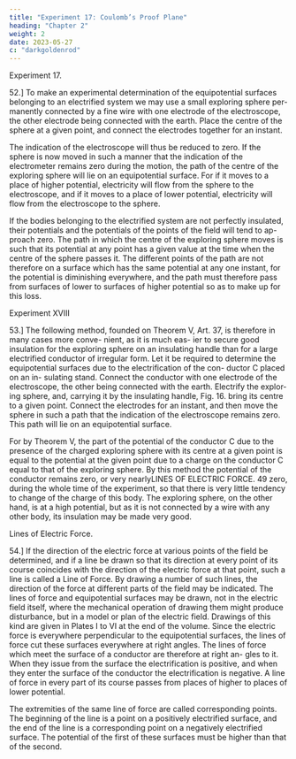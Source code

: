 ```yaml
---
title: "Experiment 17: Coulomb’s Proof Plane"
heading: "Chapter 2"
weight: 2
date: 2023-05-27
c: "darkgoldenrod"
---
```



Experiment 17.

52.] To make an experimental determination of the equipotential surfaces belonging to an electrified system we may use a small exploring sphere per- manently connected by a fine wire with one electrode of the electroscope, the other electrode being connected with the earth. Place the centre of the sphere at a given point, and connect the electrodes together for an instant. 

The indication of the electroscope will thus be reduced to zero. If the sphere is now moved in such a manner that the indication of the electrometer remains zero during the motion, the path of the centre of the exploring sphere will lie on an equipotential surface. For if it moves to a place of higher potential, electricity will flow from the sphere to the electroscope, and if it moves to a place of lower potential, electricity will flow from the electroscope to the sphere.

If the bodies belonging to the electrified system are not perfectly insulated,
their potentials and the potentials of the points of the field will tend to ap-
proach zero. The path in which the centre of the exploring sphere moves is
such that its potential at any point has a given value at the time when the centre of the sphere passes it. The different points of the path are not therefore
on a surface which has the same potential at any one instant, for the potential
is diminishing everywhere, and the path must therefore pass from surfaces of
lower to surfaces of higher potential so as to make up for this loss.

Experiment XVIII

53.] The following method, founded on Theorem V, Art. 37, is therefore
in many cases more conve-
nient, as it is much eas-
ier to secure good insulation
for the exploring sphere on
an insulating handle than for
a large electrified conductor
of irregular form. Let it
be required to determine the
equipotential surfaces due to
the electrification of the con-
ductor C placed on an in-
sulating stand. Connect the
conductor with one electrode
of the electroscope, the other
being connected with the
earth. Electrify the explor-
ing sphere, and, carrying
it by the insulating handle,
Fig. 16.
bring its centre to a given
point. Connect the electrodes for an instant, and then move the sphere in
such a path that the indication of the electroscope remains zero. This path
will lie on an equipotential surface.

For by Theorem V, the part of the potential of the conductor C due to the
presence of the charged exploring sphere with its centre at a given point is
equal to the potential at the given point due to a charge on the conductor C
equal to that of the exploring sphere.
By this method the potential of the conductor remains zero, or very nearlyLINES OF ELECTRIC FORCE.
49
zero, during the whole time of the experiment, so that there is very little
tendency to change of the charge of this body. The exploring sphere, on the
other hand, is at a high potential, but as it is not connected by a wire with
any other body, its insulation may be made very good.

Lines of Electric Force.

54.] If the direction of the electric force at various points of the field be
determined, and if a line be drawn so that its direction at every point of its
course coincides with the direction of the electric force at that point, such
a line is called a Line of Force. By drawing a number of such lines, the
direction of the force at different parts of the field may be indicated.
The lines of force and equipotential surfaces may be drawn, not in the
electric field itself, where the mechanical operation of drawing them might
produce disturbance, but in a model or plan of the electric field. Drawings of
this kind are given in Plates I to VI at the end of the volume.
Since the electric force is everywhere perpendicular to the equipotential
surfaces, the lines of force cut these surfaces everywhere at right angles. The
lines of force which meet the surface of a conductor are therefore at right an-
gles to it. When they issue from the surface the electrification is positive, and
when they enter the surface of the conductor the electrification is negative.
A line of force in every part of its course passes from places of higher to
places of lower potential.

The extremities of the same line of force are called corresponding points.
The beginning of the line is a point on a positively electrified surface, and
the end of the line is a corresponding point on a negatively electrified surface.
The potential of the first of these surfaces must be higher than that of the
second.

